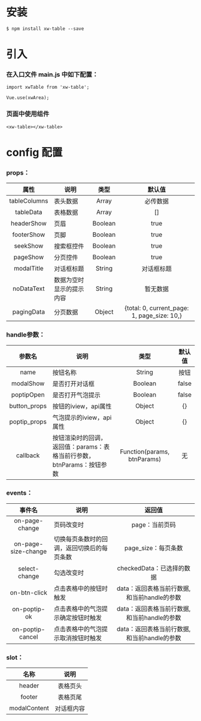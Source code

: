 # 安装

```
$ npm install xw-table --save
```

# 引入

### 在入口文件 main.js 中如下配置：

```
import xwTable from 'xw-table';

Vue.use(xwArea);
```

### 页面中使用组件

```
<xw-table></xw-table>
```

# config 配置

### props：

属性 | 说明 | 类型 | 默认值
:-------: | ------- | :-------: | :-------:
tableColumns | 表头数据 | Array | 必传数据
tableData | 表格数据 | Array | []
headerShow | 页眉 | Boolean | true
footerShow | 页脚 | Boolean | true
seekShow | 搜索框控件 | Boolean | true
pageShow | 分页控件 | Boolean | true
modalTitle | 对话框标题 | String | 对话框标题
noDataText | 数据为空时显示的提示内容 | String | 暂无数据
pagingData | 分页数据 | Object | {total: 0, current_page: 1, page_size: 10,}


### handle参数：
参数名 | 说明 | 类型 | 默认值
:-------: | ------- | :-------: | :-------:
name | 按钮名称 | String | 按钮
modalShow | 是否打开对话框 | Boolean | false
poptipOpen | 是否打开气泡提示 | Boolean | false
button_props | 按钮的iview，api属性 | Object | {}
poptip_props | 气泡提示的iview，api属性 | Object | {}
callback | 按钮渲染时的回调，返回值：params：表格当前行参数，btnParams：按钮参数| Function(params, btnParams) | 无


### events：

事件名 | 说明 | 返回值
:-------: | ------- | :-------:
on-page-change | 页码改变时 | page：当前页码
on-page-size-change | 切换每页条数时的回调，返回切换后的每页条数 | page_size：每页条数
select-change | 勾选改变时 | checkedData：已选择的数据
on-btn-click | 点击表格中的按钮时触发 | data：返回表格当前行数据,和当前handle的参数
on-poptip-ok | 点击表格中的气泡提示确定按钮时触发 | data：返回表格当前行数据,和当前handle的参数
on-poptip-cancel | 点击表格中的气泡提示取消按钮时触发 | data：返回表格当前行数据,和当前handle的参数


### slot：

名称 | 说明
:-------: | :-------:
header | 表格页头
footer | 表格页尾
modalContent | 对话框内容
